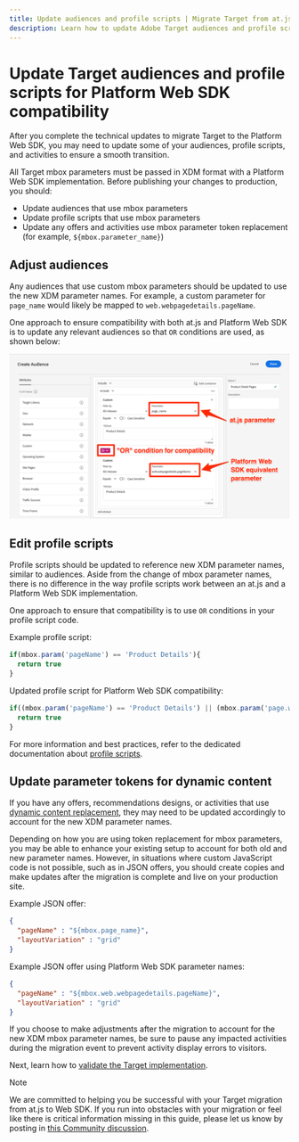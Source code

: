 ```yaml
---
title: Update audiences and profile scripts | Migrate Target from at.js 2.x to Web SDK
description: Learn how to update Adobe Target audiences and profile scripts for compatibility with Experience Platform Web SDK.
---
```

# Update Target audiences and profile scripts for Platform Web SDK compatibility

After you complete the technical updates to migrate Target to the Platform Web SDK, you may need to update some of your audiences, profile scripts, and activities to ensure a smooth transition. 

All Target mbox parameters must be passed in XDM format with a Platform Web SDK implementation. Before publishing your changes to production, you should:

* Update audiences that use mbox parameters
* Update profile scripts that use mbox parameters
* Update any offers and activities use mbox parameter token replacement (for example, `${mbox.parameter_name}`)

## Adjust audiences

Any audiences that use custom mbox parameters should be updated to use the new XDM parameter names. For example, a custom parameter for `page_name` would likely be mapped to `web.webpagedetails.pageName`.

One approach to ensure compatibility with both at.js and Platform Web SDK is to update any relevant audiences so that `OR` conditions are used, as shown below:

![How to view update a Target audience for Platform Web SDK compatibility](assets/target-audience-update.png)

## Edit profile scripts
 
Profile scripts should be updated to reference new XDM parameter names, similar to audiences. Aside from the change of mbox parameter names, there is no difference in the way profile scripts work between an at.js and a Platform Web SDK implementation.

One approach to ensure that compatibility is to use `OR` conditions in your profile script code.

Example profile script: 

```Javascript
if(mbox.param('pageName') == 'Product Details'){
  return true
}
```

Updated profile script for Platform Web SDK compatibility:

```Javascript
if((mbox.param('pageName') == 'Product Details') || (mbox.param('page.webpagedetails.pageName') =='Product Details')){
  return true
}
```

For more information and best practices, refer to the dedicated documentation about [profile scripts](https://experienceleague.adobe.com/docs/target/using/audiences/visitor-profiles/profile-parameters.html). 

## Update parameter tokens for dynamic content

If you have any offers, recommendations designs, or activities that use [dynamic content replacement](https://experienceleague.adobe.com/docs/target/using/experiences/offers/passing-profile-attributes-to-the-html-offer.html), they may need to be updated accordingly to account for the new XDM parameter names.

Depending on how you are using token replacement for mbox parameters, you may be able to enhance your existing setup to account for both old and new parameter names. However, in situations where custom JavaScript code is not possible, such as in JSON offers, you should create copies and make updates after the migration is complete and live on your production site.

Example JSON offer:

```JSON
{
  "pageName" : "${mbox.page_name}",
  "layoutVariation" : "grid"
}
```

Example JSON offer using Platform Web SDK parameter names:

```JSON
{
  "pageName" : "${mbox.web.webpagedetails.pageName}",
  "layoutVariation" : "grid"
}
```

If you choose to make adjustments after the migration to account for the new XDM mbox parameter names, be sure to pause any impacted activities during the migration event to prevent activity display errors to visitors.

Next, learn how to [validate the Target implementation](validate.md).

>[!NOTE]
>
>We are committed to helping you be successful with your Target migration from at.js to Web SDK. If you run into obstacles with your migration or feel like there is critical information missing in this guide, please let us know by posting in [this Community discussion](https://experienceleaguecommunities.adobe.com/t5/adobe-experience-platform-launch/tutorial-discussion-implement-adobe-experience-cloud-with-web/td-p/444996).